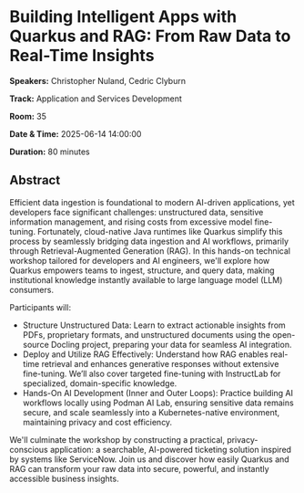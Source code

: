 # Building Intelligent Apps with Quarkus and RAG: From Raw Data to Real-Time Insights

**Speakers:** Christopher Nuland, Cedric Clyburn
                    
**Track:** Application and Services Development
                    
**Room:** 35
                    
**Date & Time:** 2025-06-14 14:00:00
                    
**Duration:** 80 minutes
                    
## Abstract
                    
Efficient data ingestion is foundational to modern AI-driven applications, yet developers face significant challenges: unstructured data, sensitive information management, and rising costs from excessive model fine-tuning. Fortunately, cloud-native Java runtimes like Quarkus simplify this process by seamlessly bridging data ingestion and AI workflows, primarily through Retrieval-Augmented Generation (RAG). In this hands-on technical workshop tailored for developers and AI engineers, we'll explore how Quarkus empowers teams to ingest, structure, and query data, making institutional knowledge instantly available to large language model (LLM) consumers.

Participants will:
* Structure Unstructured Data: Learn to extract actionable insights from PDFs, proprietary formats, and unstructured documents using the open-source Docling project, preparing your data for seamless AI integration.
* Deploy and Utilize RAG Effectively: Understand how RAG enables real-time retrieval and enhances generative responses without extensive fine-tuning. We’ll also cover targeted fine-tuning with InstructLab for specialized, domain-specific knowledge.
* Hands-On AI Development (Inner and Outer Loops): Practice building AI workflows locally using Podman AI Lab, ensuring sensitive data remains secure, and scale seamlessly into a Kubernetes-native environment, maintaining privacy and cost efficiency.

We'll culminate the workshop by constructing a practical, privacy-conscious application: a searchable, AI-powered ticketing solution inspired by systems like ServiceNow. Join us and discover how easily Quarkus and RAG can transform your raw data into secure, powerful, and instantly accessible business insights.
